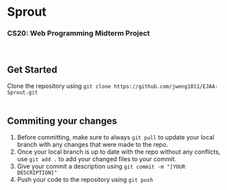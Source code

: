 # Sprout
### CS20: Web Programming Midterm Project
<br/>

## Get Started
Clone the repository using `git clone https://github.com/jweng1011/EJAA-Sprout.git`
<br/>
<br/>
## Commiting your changes
1. Before committing, make sure to always `git pull` to update your local branch with any changes that were made to the repo.
2. Once your local branch is up to date with the repo without any conflicts, use `git add .` to add your changed files to your commit.
3. Give your commit a description using `git commit -m "[YOUR DESCRIPTION]"`
4. Push your code to the repository using `git push`

